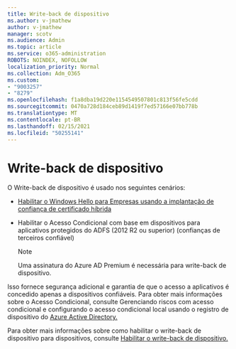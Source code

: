 ```yaml
---
title: Write-back de dispositivo
ms.author: v-jmathew
author: v-jmathew
manager: scotv
ms.audience: Admin
ms.topic: article
ms.service: o365-administration
ROBOTS: NOINDEX, NOFOLLOW
localization_priority: Normal
ms.collection: Adm_O365
ms.custom:
- "9003257"
- "8279"
ms.openlocfilehash: f1a8dba19d220e1154549507801c813f56fe5cdd
ms.sourcegitcommit: 0470a728d184ceb89d1419f7ed57166e07bb778b
ms.translationtype: MT
ms.contentlocale: pt-BR
ms.lasthandoff: 02/15/2021
ms.locfileid: "50255141"
---
```

# <a name="device-writeback"></a>Write-back de dispositivo

O Write-back de dispositivo é usado nos seguintes cenários:

- [Habilitar o Windows Hello para Empresas usando a implantação de confiança de certificado híbrida](https://docs.microsoft.com/windows/security/identity-protection/hello-for-business/hello-hybrid-cert-trust-prereqs#device-registration)
- Habilitar o Acesso Condicional com base em dispositivos para aplicativos protegidos do ADFS (2012 R2 ou superior) (confianças de terceiros confiável)

    > [!NOTE]
    > Uma assinatura do Azure AD Premium é necessária para write-back de dispositivo.

Isso fornece segurança adicional e garantia de que o acesso a aplicativos é concedido apenas a dispositivos confiáveis. Para obter mais informações sobre [](https://docs.microsoft.com/azure/active-directory/conditional-access/overview) o Acesso Condicional, consulte Gerenciando riscos com acesso condicional e configurando o acesso condicional local usando o registro de dispositivo do [Azure Active Directory.](https://docs.microsoft.com/azure/active-directory/devices/overview)

Para obter mais informações sobre como habilitar o write-back de dispositivo para dispositivos, consulte [Habilitar o write-back de dispositivo.](https://docs.microsoft.com/azure/active-directory/hybrid/how-to-connect-device-writeback)
